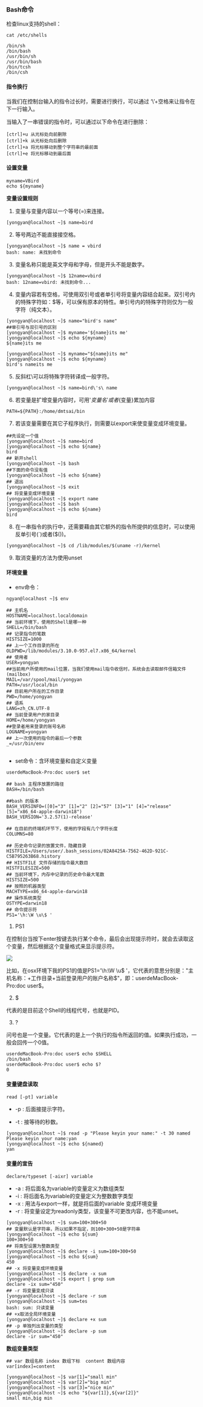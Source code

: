 ### Bash命令

检查linux支持的shell：

```
cat /etc/shells 

/bin/sh
/bin/bash
/usr/bin/sh
/usr/bin/bash
/bin/tcsh
/bin/csh
```



#### 指令换行

当我们在控制台输入的指令过长时，需要进行换行，可以通过 ‘\’+空格来让指令在下一行输入。

当输入了一串错误的指令时，可以通过以下命令在进行删除：

```
[ctrl]+u 从光标处向前删除
[ctrl]+k 从光标处向后删除
[ctrl]+a 将光标移动到整个字符串的最前面
[ctrl]+e 将光标移动到最后面
```

#### 设置变量

```
myname=VBird
echo ${myname}
```

**变量设置规则**

1. 变量与变量内容以一个等号(=)来连接。

```
[yongyan@localhost ~]$ name=bird
```

2. 等号两边不能直接接空格。

```
[yongyan@localhost ~]$ name = vbird
bash: name: 未找到命令
```

3. 变量名称只能是英文字母和字母，但是开头不能是数字。

```
[yongyan@localhost ~]$ 12name=vbird
bash: 12name=vbird: 未找到命令...
```

4. 变量内容若有空格，可使用双引号或者单引号将变量内容结合起来。双引号内的特殊字符如：$等，可以保有原本的特性。单引号内的特殊字符则仅为一般字符（纯文本）。

```
[yongyan@localhost ~]$ name="bird's name"
##单引号与双引号的区别
[yongyan@localhost ~]$ myname='${name}its me'
[yongyan@localhost ~]$ echo ${myname} 
${name}its me

[yongyan@localhost ~]$ myname="${name}its me"
[yongyan@localhost ~]$ echo ${myname} 
bird's nameits me
```

5. 反斜杠\可以将特殊字符转译成一般字符。

```
[yongyan@localhost ~]$ name=bird\'s\ name
```

6. 若变量是扩增变量内容时，可用'$变量名'或者${变量}累加内容

```
PATH=${PATH}:/home/dmtsai/bin
```

7. 若该变量需要在其它子程序执行，则需要以export来使变量变成环境变量。

```
##先设定一个值
[yongyan@localhost ~]$ name=bird
[yongyan@localhost ~]$ echo ${name} 
bird
## 新开shell
[yongyan@localhost ~]$ bash
##下面的命令没有值
[yongyan@localhost ~]$ echo ${name}
## 退出
[yongyan@localhost ~]$ exit
## 将变量变成环境变量
[yongyan@localhost ~]$ export name
[yongyan@localhost ~]$ bash
[yongyan@localhost ~]$ echo ${name} 
bird

```

8. 在一串指令的执行中，还需要藉由其它额外的指令所提供的信息时，可以使用反单引号(`)或者($())。

```
[yongyan@localhost ~]$ cd /lib/modules/$(uname -r)/kernel
```

9. 取消变量的方法为使用unset

#### 环境变量

* env命令：

```
ngyan@localhost ~]$ env

## 主机名
HOSTNAME=localhost.localdomain
## 当前环境下，使用的Shell是哪一种
SHELL=/bin/bash
## 记录指令的笔数
HISTSIZE=1000
## 上一个工作目录的所在
OLDPWD=/lib/modules/3.10.0-957.el7.x86_64/kernel
## 使用者
USER=yongyan
##当前用户所使用的mail位置，当我们使用mail指令收信时，系统会去读取邮件信箱文件(mailbox)
MAIL=/var/spool/mail/yongyan
PATH=/usr/local/bin
## 目前用户所在的工作目录
PWD=/home/yongyan
## 语系
LANG=zh_CN.UTF-8
## 当前登录用户的家目录
HOME=/home/yongyan
##登录者用来登录的账号名称
LOGNAME=yongyan
## 上一次使用的指令的最后一个参数
_=/usr/bin/env


```

* set命令：含环境变量和自定义变量

```
userdeMacBook-Pro:doc user$ set

## bash 主程序放置的路径
BASH=/bin/bash

##bash 的版本
BASH_VERSINFO=([0]="3" [1]="2" [2]="57" [3]="1" [4]="release" [5]="x86_64-apple-darwin18")
BASH_VERSION='3.2.57(1)-release'

## 在目前的终端机环节下，使用的字段有几个字符长度
COLUMNS=80

## 历史命令记录的放置文件，隐藏目录
HISTFILE=/Users/user/.bash_sessions/02A8425A-7562-462D-921C-C5B795263B68.history
## HISTFILE 文件存储的指令最大数目
HISTFILESIZE=500
## 当前环境下，内存中记录的历史命令最大笔数
HISTSIZE=500
## 按照的机器类型
MACHTYPE=x86_64-apple-darwin18
## 操作系统类型
OSTYPE=darwin18
## 命令提示符
PS1='\h:\W \u\$ '
```

1. PS1

在控制台当按下enter按键去执行某个命令，最后会出现提示符时，就会去读取这个变量，然后根据这个变量格式来显示提示符。

![](../images/linux/set.png)

比如，在osx环境下我的PS1的值是PS1='\h:\W \u\$ '，它代表的意思分别是："主机名称：+工作目录+当前登录用户的账户名称\$"，即：userdeMacBook-Pro:doc user$。

2. $ 

代表的是目前这个Shell的线程代号，也就是PID。

3. ?

问号也是一个变量。它代表的是上一个执行的指令所返回的值。如果执行成功，一般会回传一个0值。

```
userdeMacBook-Pro:doc user$ echo $SHELL
/bin/bash
userdeMacBook-Pro:doc user$ echo $?
0
```

#### 变量键盘读取

```
read [-pt] variable
```

* -p : 后面接提示字符。

* -t : 接等待的秒数。

```
[yongyan@localhost ~]$ read -p "Please keyin your name:" -t 30 named 
Please keyin your name:yan
[yongyan@localhost ~]$ echo ${named} 
yan
```

#### 变量的宣告

```
declare/typeset [-aixr] variable
```

* -a : 将后面名为variable的变量定义为数组类型
* -i : 将后面名为variable的变量定义为整数数字类型
* -x : 用法与export一样，就是将后面的variable 变成环境变量
* -r : 将变量设定为readonly类型，该变量不可更改内容，也不能unset。

```
[yongyan@localhost ~]$ sum=100+300+50
## 变量默认是字符串，所以如果不指定，则100+300+50是字符串
[yongyan@localhost ~]$ echo ${sum}
100+300+50
## 将类型设置为整数类型
[yongyan@localhost ~]$ declare -i sum=100+300+50
[yongyan@localhost ~]$ echo ${sum}
450
## -x 将变量变成环境变量
[yongyan@localhost ~]$ declare -x sum
[yongyan@localhost ~]$ export | grep sum
declare -ix sum="450"
## -r 将变量变成只读
[yongyan@localhost ~]$ declare -r sum
[yongyan@localhost ~]$ sum=tes
bash: sum: 只读变量
## +x取消全局环境变量
[yongyan@localhost ~]$ declare +x sum
## -p 单独列出变量的类型
[yongyan@localhost ~]$ declare -p sum
declare -ir sum="450"
```

**数组变量类型**

```
## var 数组名称 index 数组下标  content 数组内容
var[index]=content

[yongyan@localhost ~]$ var[1]="small min"
[yongyan@localhost ~]$ var[2]="big min"
[yongyan@localhost ~]$ var[3]="nice min"
[yongyan@localhost ~]$ echo "${var[1]},${var[2]}"
small min,big min
```







